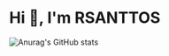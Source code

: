 <h1 align="left">Hi 👋, I'm RSANTTOS</h1>

![Anurag's GitHub stats](https://github-readme-stats.vercel.app/api?username=r-santtos&show_icons=true&theme=radical)


